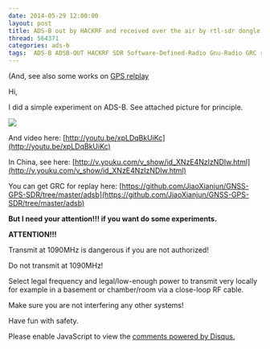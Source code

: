```yaml
---
date: 2014-05-29 12:00:00
layout: post
title: ADS-B out by HACKRF and received over the air by rtl-sdr dongle and dump1090
thread: 564371
categories: ads-b
tags:  ADS-B ADSB-OUT HACKRF SDR Software-Defined-Radio Gnu-Radio GRC rtl-sdr dump1090
---
```


(And, see also some works on [GPS relplay](https://goo.gl/cu7uWf)

Hi,

I did a simple experiment on ADS-B. See attached picture for principle. 

![](../media/hackrf-adsb-rtl-sdr-dump1090.png)

And video here: [http://youtu.be/xpLDqBkUiKc](http://youtu.be/xpLDqBkUiKc)

In China, see here: [http://v.youku.com/v_show/id_XNzE4NzIzNDIw.html](http://v.youku.com/v_show/id_XNzE4NzIzNDIw.html)

You can get GRC for replay here: [https://github.com/JiaoXianjun/GNSS-GPS-SDR/tree/master/adsb](https://github.com/JiaoXianjun/GNSS-GPS-SDR/tree/master/adsb)

**But I need your attention!!! if you want do some experiments.**

**ATTENTION!!!**

Transmit at 1090MHz is dangerous if you are not authorized!

Do not transmit at 1090MHz!

Select legal frequency and legal/low-enough power to transmit very locally for example in a basement or chamber/room via a close-loop RF cable.

Make sure you are not interfering any other systems! 

Have fun with safety.


<div id="disqus_thread"></div>
<script type="text/javascript">
    /* * * CONFIGURATION VARIABLES: EDIT BEFORE PASTING INTO YOUR WEBPAGE * * */
    var disqus_shortname = 'jiaoxianjun'; // required: replace example with your forum shortname

    /* * * DON'T EDIT BELOW THIS LINE * * */
    (function() {
        var dsq = document.createElement('script'); dsq.type = 'text/javascript'; dsq.async = true;
        dsq.src = '//' + disqus_shortname + '.disqus.com/embed.js';
        (document.getElementsByTagName('head')[0] || document.getElementsByTagName('body')[0]).appendChild(dsq);
    })();
</script>
<noscript>Please enable JavaScript to view the <a href="http://disqus.com/?ref_noscript">comments powered by Disqus.</a></noscript>


<!-- Global site tag (gtag.js) - Google Analytics -->
<script async src="https://www.googletagmanager.com/gtag/js?id=G-01GGQ8JZW7"></script>
<script>
  window.dataLayer = window.dataLayer || [];
  function gtag(){dataLayer.push(arguments);}
  gtag('js', new Date());

  gtag('config', 'G-01GGQ8JZW7');
</script>

<script async src="https://pagead2.googlesyndication.com/pagead/js/adsbygoogle.js?client=ca-pub-1542618827905251"
     crossorigin="anonymous"></script>
     
